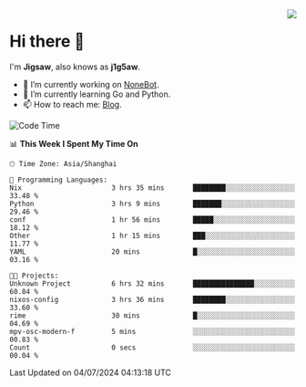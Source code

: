 <a href="#">
  <img align="right" src="https://github-readme-stats.vercel.app/api?username=j1g5awi&count_private=true&show_icons=true&title_color=80070B&text_color=B3B3B3&bg_color=212121&icon_color=80070B" />
</a>

# Hi there 👋

I'm **Jigsaw**, also knows as **j1g5aw**.

- 🔭 I’m currently working on [NoneBot](https://github.com/nonebot).
- 🌱 I’m currently learning Go and Python.
- 📫 How to reach me: [Blog](https://blog.maddestroyer.xyz/).

<!--START_SECTION:waka-->
![Code Time](http://img.shields.io/badge/Code%20Time-1%2C497%20hrs%2055%20mins-blue)

📊 **This Week I Spent My Time On** 

```text
🕑︎ Time Zone: Asia/Shanghai

💬 Programming Languages: 
Nix                      3 hrs 35 mins       ████████░░░░░░░░░░░░░░░░░   33.48 % 
Python                   3 hrs 9 mins        ███████░░░░░░░░░░░░░░░░░░   29.46 % 
conf                     1 hr 56 mins        █████░░░░░░░░░░░░░░░░░░░░   18.12 % 
Other                    1 hr 15 mins        ███░░░░░░░░░░░░░░░░░░░░░░   11.77 % 
YAML                     20 mins             █░░░░░░░░░░░░░░░░░░░░░░░░   03.16 % 

🐱‍💻 Projects: 
Unknown Project          6 hrs 32 mins       ███████████████░░░░░░░░░░   60.84 % 
nixos-config             3 hrs 36 mins       ████████░░░░░░░░░░░░░░░░░   33.60 % 
rime                     30 mins             █░░░░░░░░░░░░░░░░░░░░░░░░   04.69 % 
mpv-osc-modern-f         5 mins              ░░░░░░░░░░░░░░░░░░░░░░░░░   00.83 % 
Count                    0 secs              ░░░░░░░░░░░░░░░░░░░░░░░░░   00.04 % 
```


 Last Updated on 04/07/2024 04:13:18 UTC
<!--END_SECTION:waka-->
